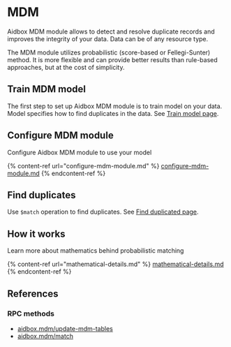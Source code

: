 # MDM

Aidbox MDM module allows to detect and resolve duplicate records and improves the integrity of your data. Data can be of any resource type.

The MDM module utilizes probabilistic (score-based or Fellegi-Sunter) method. It is more flexible and can provide better results than rule-based approaches, but at the cost of simplicity.

## Train MDM model

The first step to set up Aidbox MDM module is to train model on your data. Model specifies how to find duplicates in the data.
See [Train model page](./train-model.md).


## Configure MDM module

Configure Aidbox MDM module to use your model

{% content-ref url="configure-mdm-module.md" %}
[configure-mdm-module.md](configure-mdm-module.md)
{% endcontent-ref %}

## Find duplicates

Use `$match` operation to find duplicates. See [Find duplicated page](./find-duplicates-usdmatch.md).

## How it works

Learn more about mathematics behind probabilistic matching

{% content-ref url="mathematical-details.md" %}
[mathematical-details.md](mathematical-details.md)
{% endcontent-ref %}

## References

### RPC methods

* [aidbox.mdm/update-mdm-tables](../../../deprecated/deprecated/zen-related/rpc-reference/aidbox/mdm/aidbox.mdm-update-mdm-tables.md)
* [aidbox.mdm/match](../../../deprecated/deprecated/zen-related/rpc-reference/aidbox/mdm/aidbox.mdm-match.md)
